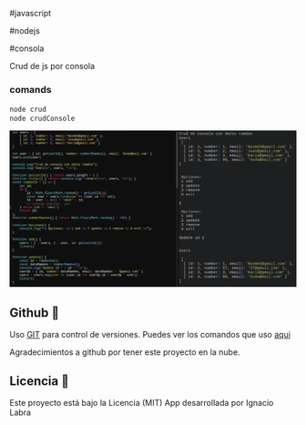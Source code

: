#javascript 

#nodejs 

#consola

Crud de js por consola

### comands

	node crud
	node crudConsole

![](./public/d555ba65-432b-4b9d-bc56-d8c944e3a25b.jpg)

## Github 📌

Uso [GIT](https://git-scm.com/) para control de versiones.
Puedes ver los comandos que uso [aqui](https://nacholabraweb.000webhostapp.com/Tutoriales/#/Github)

Agradecimientos a github por tener este proyecto en la nube.

## Licencia 📄

Este proyecto está bajo la Licencia (MIT)
App desarrollada por Ignacio Labra